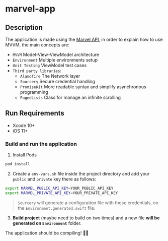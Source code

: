 # marvel-app

## Description

The application is made using the [Marvel API](https://developer.marvel.com), in order to explain how to use MVVM, the main concepts are:

* `MVVM` Model-View-ViewModel architecture
* `Environment` Multiple environments setup
* `Unit Testing` ViewModel test cases
* `Third party libraries`:
	* `Alamofire` The Network layer
	* `Sourcery` Secure credential handling
	* `PromiseKit` More readable syntax and simplify asynchronous programming
	* `PagedLists` Class for manage an infinite scrolling

## Run Requirements

* Xcode 10+
* iOS 11+

### Build and run the application

1. Install Pods

```bash
pod install
```

 2. Create a `env-vars.sh` file inside the project directory and add your `public` and `private` key there as follows:

``` bash
export MARVEL_PUBLIC_API_KEY=YOUR_PUBLIC_API_KEY
export MARVEL_PRIVATE_API_KEY=YOUR_PRIVATE_API_KEY
```	

> `Sourcery` will generate a configuration file with these credentials, on the `Environment.generated.swift` file.

3. **Build project** (maybe need to build on two times) and a new file **will be generated on `Environment`** folder.

The application should be compiling! 🍺🍻

